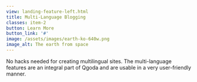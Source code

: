 ```yaml
---
view: landing-feature-left.html
title: Multi-Language Blogging
classes: item-2
button: Learn More
button_link: '#'
image: /assets/images/earth-ko-640w.png
image_alt: The earth from space
---
```

No hacks needed for creating multilingual sites. The multi-language features
are an integral part of Qgoda and are usable in a very user-friendly manner.
